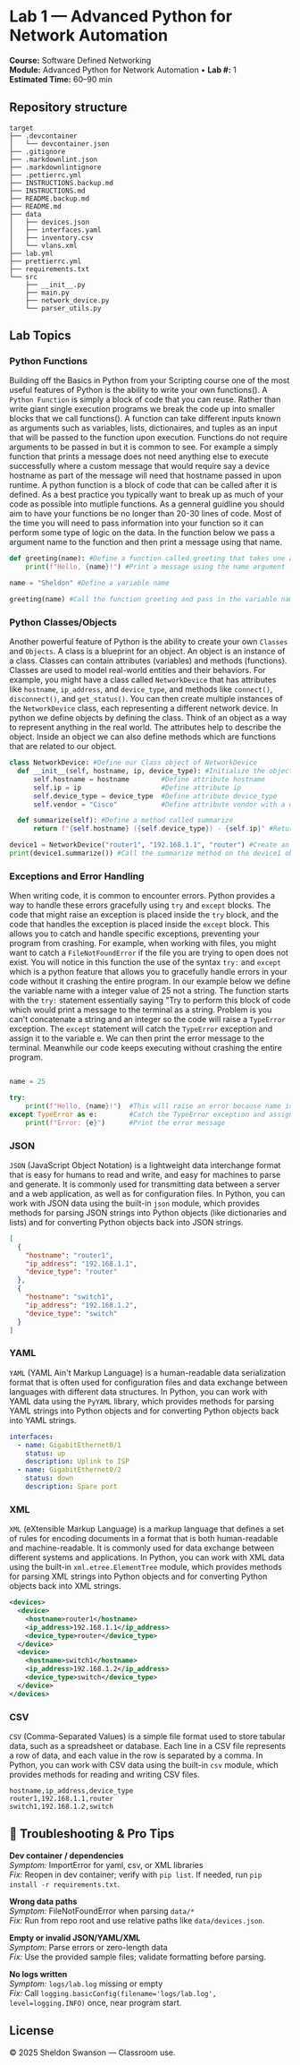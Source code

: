 # Lab 1 — Advanced Python for Network Automation

**Course:** Software Defined Networking  
**Module:** Advanced Python for Network Automation • **Lab #:** 1  
**Estimated Time:** 60–90 min

## Repository structure

```text
target
├── .devcontainer
│   └── devcontainer.json
├── .gitignore
├── .markdownlint.json
├── .markdownlintignore
├── .pettierrc.yml
├── INSTRUCTIONS.backup.md
├── INSTRUCTIONS.md
├── README.backup.md
├── README.md
├── data
│   ├── devices.json
│   ├── interfaces.yaml
│   ├── inventory.csv
│   └── vlans.xml
├── lab.yml
├── prettierrc.yml
├── requirements.txt
└── src
    ├── __init__.py
    ├── main.py
    ├── network_device.py
    └── parser_utils.py
```


## Lab Topics

### Python Functions
Building off the Basics in Python from your Scripting course one of the most useful features  of Python is the ability to write your own functions(). A `Python Function` is simply a block  of code that you can reuse. Rather than write giant single execution programs we break the code  up into smaller blocks that we call functions(). A function can take different inputs known as  arguments such as variables, lists, dictionaires, and tuples as an input that will be passed to  the function upon execution. Functions do not require arguments to be passed in but it is common  to see. For example a simply function that prints a message does not need anything else to execute  successfully where a custom message that would require say a device hostname as part of the message  will need that hostname passed in upon runtime.
A python function is a block of code that can be called after it is defined. As a best practice you  typically want to break up as much of your code as possible into mutliple functions. As a genneral  guidline you should aim to have your functions be no longer than 20-30 lines of code. Most of the time  you will need to pass information into your function so it can perform some type of logic on the data.  In the function below we pass a argument name to the function and then print a message using that name.


```python
def greeting(name): #Define a function called greeting that takes one argument name
    print(f"Hello, {name}!") #Print a message using the name argument

name = "Sheldon" #Define a variable name

greeting(name) #Call the function greeting and pass in the variable name

```

### Python Classes/Objects
Another powerful feature of Python is the ability to create your own `Classes` and `Objects`.  A class is a blueprint for an object. An object is an instance of a class. Classes can contain  attributes (variables) and methods (functions). Classes are used to model real-world entities  and their behaviors. For example, you might have a class called `NetworkDevice` that has attributes  like `hostname`, `ip_address`, and `device_type`, and methods like `connect()`, `disconnect()`,  and `get_status()`. You can then create multiple instances of the `NetworkDevice` class, each  representing a different network device.
In python we define objects by defining the class. Think of an object as a way to represent anything  in the real world. The attributes help to describe the object. Inside an object we can also define  methods which are functions that are related to our object.


```python
class NetworkDevice: #Define our Class object of NetworkDevice
  def __init__(self, hostname, ip, device_type): #Initialize the object as well as the attributes
      self.hostname = hostname        #Define attribute hostname
      self.ip = ip                    #Define attribute ip 
      self.device_type = device_type  #Define attribute device_type
      self.vendor = "Cisco"           #Define attribute vendor with a default value of Cisco

  def summarize(self): #Define a method called summarize
      return f"{self.hostname} ({self.device_type}) - {self.ip}" #Return a summary string

device1 = NetworkDevice("router1", "192.168.1.1", "router") #Create an instance of the NetworkDevice class
print(device1.summarize()) #Call the summarize method on the device1 object

```

### Exceptions and Error Handling
When writing code, it is common to encounter errors. Python provides a way to handle these errors  gracefully using `try` and `except` blocks. The code that might raise an exception is placed inside  the `try` block, and the code that handles the exception is placed inside the `except` block. This  allows you to catch and handle specific exceptions, preventing your program from crashing. For example,  when working with files, you might want to catch a `FileNotFoundError` if the file you are trying to  open does not exist.
You will notice in this function the use of the syntax `try:` and `except` which is a python feature that  allows you to gracefully handle errors in your code without it crashing the entire program. In our example  below we define the variable name with a integer value of 25 not a string. The function starts with the `try:`  statement essentially saying "Try to perform this block of code which would print a message to the terminal as a string. Problem is you can't concatenate a string and an integer so the code will raise a `TypeError` exception. The `except` statement will catch the `TypeError` exception and assign it to the variable e. We can then print the error message to the terminal. Meanwhile our code keeps executing without crashing the entire program.


```python

name = 25

try:
    print(f"Hello, {name}!")  #This will raise an error because name is not a string
except TypeError as e:        #Catch the TypeError exception and assign it to variable e
    print(f"Error: {e}")      #Print the error message

```

### JSON
`JSON` (JavaScript Object Notation) is a lightweight data interchange format that is easy for humans  to read and write, and easy for machines to parse and generate. It is commonly used for transmitting  data between a server and a web application, as well as for configuration files. In Python, you can  work with JSON data using the built-in `json` module, which provides methods for parsing JSON strings  into Python objects (like dictionaries and lists) and for converting Python objects back into JSON strings.


```json
[
  {
    "hostname": "router1",
    "ip_address": "192.168.1.1",
    "device_type": "router"
  },
  {
    "hostname": "switch1",
    "ip_address": "192.168.1.2",
    "device_type": "switch"
  }
]

```

### YAML
`YAML` (YAML Ain't Markup Language) is a human-readable data serialization format that is often used for  configuration files and data exchange between languages with different data structures. In Python, you  can work with YAML data using the `PyYAML` library, which provides methods for parsing YAML strings into  Python objects and for converting Python objects back into YAML strings.


```yaml
interfaces:
  - name: GigabitEthernet0/1
    status: up
    description: Uplink to ISP
  - name: GigabitEthernet0/2
    status: down
    description: Spare port

```

### XML
`XML` (eXtensible Markup Language) is a markup language that defines a set of rules for encoding documents in a format  that is both human-readable and machine-readable. It is commonly used for data exchange between different systems and  applications. In Python, you can work with XML data using the built-in `xml.etree.ElementTree` module, which provides  methods for parsing XML strings into Python objects and for converting Python objects back into XML strings.


```xml
<devices>
  <device>
    <hostname>router1</hostname>
    <ip_address>192.168.1.1</ip_address>
    <device_type>router</device_type>
  </device>
  <device>
    <hostname>switch1</hostname>
    <ip_address>192.168.1.2</ip_address>
    <device_type>switch</device_type>
  </device>
</devices>

```

### CSV
`CSV` (Comma-Separated Values) is a simple file format used to store tabular data, such as a spreadsheet or database. Each  line in a CSV file represents a row of data, and each value in the row is separated by a comma. In Python, you can work with  CSV data using the built-in `csv` module, which provides methods for reading and writing CSV files.


```csv
hostname,ip_address,device_type
router1,192.168.1.1,router
switch1,192.168.1.2,switch

```


## 🔧 Troubleshooting & Pro Tips
**Dev container / dependencies**  
*Symptom:* ImportError for yaml, csv, or XML libraries  
*Fix:* Reopen in dev container; verify with `pip list`. If needed, run `pip install -r requirements.txt`.

**Wrong data paths**  
*Symptom:* FileNotFoundError when parsing `data/*`  
*Fix:* Run from repo root and use relative paths like `data/devices.json`.

**Empty or invalid JSON/YAML/XML**  
*Symptom:* Parse errors or zero-length data  
*Fix:* Use the provided sample files; validate formatting before parsing.

**No logs written**  
*Symptom:* `logs/lab.log` missing or empty  
*Fix:* Call `logging.basicConfig(filename='logs/lab.log', level=logging.INFO)` once, near program start.


## License
© 2025 Sheldon Swanson — Classroom use.
